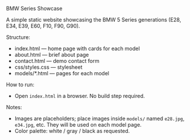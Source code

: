 BMW Series Showcase

A simple static website showcasing the BMW 5 Series generations (E28, E34, E39, E60, F10, F90, G90).

Structure:
- index.html — home page with cards for each model
- about.html — brief about page
- contact.html — demo contact form
- css/styles.css — stylesheet
- models/*.html — pages for each model

How to run:
- Open `index.html` in a browser. No build step required.

Notes:
- Images are placeholders; place images inside `models/` named `e28.jpg`, `e34.jpg`, etc. They will be used on each model page.
- Color palette: white / gray / black as requested.
